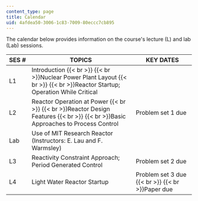 ```yaml
---
content_type: page
title: Calendar
uid: 4afdea50-3006-1c83-7009-80eccc7cb895
---
```


The calendar below provides information on the course's lecture (L) and lab (Lab) sessions.

| SES # | TOPICS | KEY DATES |
| --- | --- | --- |
| L1 | Introduction  {{< br >}}  {{< br >}}Nuclear Power Plant Layout  {{< br >}}  {{< br >}}Reactor Startup; Operation While Critical |  |
| L2 | Reactor Operation at Power  {{< br >}}  {{< br >}}Reactor Design Features  {{< br >}}  {{< br >}}Basic Approaches to Process Control | Problem set 1 due |
| Lab | Use of MIT Research Reactor (Instructors: E. Lau and F. Warmsley) |  |
| L3 | Reactivity Constraint Approach; Period Generated Control | Problem set 2 due |
| L4 | Light Water Reactor Startup | Problem set 3 due  {{< br >}}  {{< br >}}Paper due